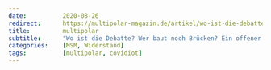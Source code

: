 ```yaml
---
date:          2020-08-26
redirect:      https://multipolar-magazin.de/artikel/wo-ist-die-debatte
title:         multipolar
subtitle:      "Wo ist die Debatte? Wer baut noch Brücken? Ein offener Brief an die Leitmedien"
categories:    [MSM, Widerstand]
tags:          [multipolar, covidiot] 
---
```

